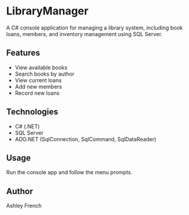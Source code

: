 # LibraryManager

A C# console application for managing a library system, including book loans, members, and inventory management using SQL Server.

## Features

- View available books
- Search books by author
- View current loans
- Add new members
- Record new loans

## Technologies

- C# (.NET)
- SQL Server
- ADO.NET (SqlConnection, SqlCommand, SqlDataReader)

## Usage

Run the console app and follow the menu prompts.

## Author

Ashley French
